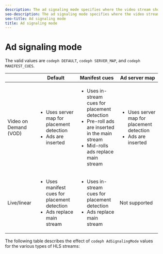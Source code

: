 ```yaml
---
description: The ad signaling mode specifies where the video stream should get advertising information.
seo-description: The ad signaling mode specifies where the video stream should get advertising information.
seo-title: Ad signaling mode
title: Ad signaling mode
---
```


# Ad signaling mode

The valid values are `codeph DEFAULT`, `codeph SERVER_MAP`, and `codeph MANIFEST_CUES`.

<table frame="all" colsep="1" rowsep="1" id="table_AdSignalingMode"> 
 <tgroup cols="4" colsep="1" rowsep="1" class="FormatA"> 
  <colspec colnum="1" colname="1" colwidth="1.00*" /> 
  <colspec colnum="2" colname="2" colwidth="1.87*" /> 
  <colspec colnum="3" colname="3" colwidth="2.55*" /> 
  <colspec colnum="4" colname="4" colwidth="2.50*" /> 
  <thead> 
   <tr rowsep="1"> 
    <th colname="1" class="entry"> </th> 
    <th colname="2" class="entry">Default </th> 
    <th colname="3" class="entry">Manifest cues </th> 
    <th colname="4" class="entry">Ad server map </th> 
   </tr> 
  </thead> 
  <tbody> 
   <tr rowsep="1"> 
    <td colname="1">Video on Demand (VOD) </td> 
    <td colname="2"> 
     <ul id="ul_E79DA79107364D0D8B46A1859CA75B5C"> 
      <li id="li_B259ED87743F463095071F58DC840E39"> Uses server map for placement detection </li> 
      <li id="li_8957E4151466467BA6C954E5010E34EA"> Ads are inserted </li> 
     </ul> </td> 
    <td colname="3"> 
     <ul id="ul_D462C76717D94DE09915BDF6E9B3FB68"> 
      <li id="li_FB46108F4AD9457D99D2618ABEF7DBD1"> Uses in-stream cues for placement detection </li> 
      <li id="li_C3F7FBB98F524CEF97D17318C292E9EA"> Pre-roll ads are inserted in the main stream </li> 
      <li id="li_A56E1545F84840DFA6D065DA60E98C31"> Mid-rolls ads replace main stream </li> 
     </ul> </td> 
    <td colname="4"> 
     <ul id="ul_F10192B1B6F745CBB0D4C1A6D52A57B4"> 
      <li id="li_2ADACF71FA5F4A08A00A3399F5593420"> Uses server map for placement detection </li> 
      <li id="li_1201085B9C554A4BBD471E7EB2E363AC"> Ads are inserted </li> 
     </ul> </td> 
   </tr> 
   <tr rowsep="0"> 
    <td colname="1">Live/linear </td> 
    <td colname="2"> 
     <ul id="ul_82AAC9EE056F49E999F809536A96C2F8"> 
      <li id="li_73BAD2BAA95F4592808B77F8DA436237"> Uses manifest cues for placement detection </li> 
      <li id="li_A97B6F61078D4149A984B2412021E103"> Ads replace main stream </li> 
     </ul> </td> 
    <td colname="3"> 
     <ul id="ul_CAED2D4F46334D76AE025482881BF843"> 
      <li id="li_A8023845A037482DBFDEF7EF247FECFD"> Uses in-stream cues for placement detection </li> 
      <li id="li_62A3CDAD249344EB89043B2AE0F4D7FF"> Ads replace main stream </li> 
     </ul> </td> 
    <td colname="4">Not supported </td> 
   </tr> 
  </tbody> 
 </tgroup> 
</table>

The following table describes the effect of `codeph AdSignalingMode` values for the various types of HLS streams:

